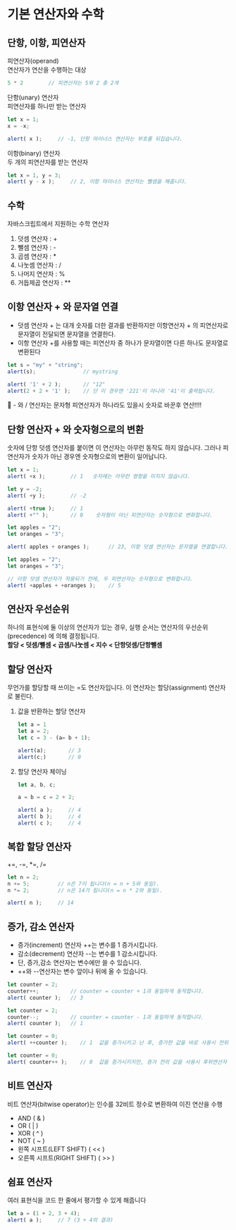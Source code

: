 # 기본 연산자와 수학
## 단항, 이항, 피연산자
피연산자(operand)<br>
연산자가 연산을 수행하는 대상
```js
5 * 2        // 피연산자는 5와 2 총 2개
```
단항(unary) 연산자<br>
피연산자를 하나만 받는 연산자
```js
let x = 1;
x = -x;

alert( x );     // -1, 단항 마이너스 연산자는 부호를 뒤집습니다.
```

이항(binary) 연산자<br>
두 개의 피연산자를 받는 연산자
```js
let x = 1, y = 3;
alert( y - x );     // 2, 이항 마이너스 연산자는 뺄셈을 해줍니다.
```


## 수학
자바스크립트에서 지원하는 수학 연산자<br>
1. 덧셈 연산자 : +
2. 뺄셈 연산자 : -
3. 곱셈 연산자 : *
4. 나눗셈 연산자 : /
5. 나머지 연산자 : %
6. 거듭제곱 연산자 : **


## 이항 연산자 + 와 문자열 연결
- 덧셈 연산자 + 는 대개 숫자를 더한 결과를 반환하지만 이항연산자 + 의 피연산자로 문자열이 전달되면 문자열을 연결한다.
- 이항 연산자 +를 사용할 때는 피연산자 중 하나가 문자열이면 다른 하나도 문자열로 변환된다
```js
let s = "my" + "string";
alert(s);               // mystring

alert( '1' + 2 );       // "12"
alert(2 + 2 + '1' );    // 단 이 경우엔 '221'이 아니라 '41'이 출력됩니다.
```
🚨 - 와 / 연산자는 문자형 피연산자가 하나라도 있을시 숫자로 바꾼후 연산!!!!

## 단항 연산자 + 와 숫자형으로의 변환
숫자에 단항 덧셈 연산자를 붙이면 이 연산자는 아무런 동작도 하지 않습니다. 그러나 피연산자가 숫자가 아닌 경우엔 숫자형으로의 변환이 일어납니다.
```js
let x = 1;
alert( +x );        // 1   숫자에는 아무런 영향을 미치지 않습니다.

let y = -2;
alert( +y );        // -2

alert( +true );     // 1
alert( +"" );       // 0    숫자형이 아닌 피연산자는 숫자형으로 변화합니다.
```
```js
let apples = "2";
let oranges = "3";

alert( apples + oranges );      // 23, 이항 덧셈 연산자는 문자열을 연결합니다.

let apples = "2";
let oranges = "3";

// 이항 덧셈 연산자가 적용되기 전에, 두 피연산자는 숫자형으로 변화합니다.
alert( +apples + +oranges );    // 5
```


## 연산자 우선순위
하나의 표현식에 둘 이상의 연산자가 있는 경우, 실행 순서는 연산자의 우선순위(precedence) 에 의해 결정됩니다.<br>
**할당 < 덧셈/뺼셈 < 곱셈/나눗셈 < 지수 < 단항덧셈/단항뺄셈**


## 할당 연산자
무언가를 할당할 때 쓰이는 =도 연산자입니다. 이 연산자는 할당(assignment) 연산자로 불린다.

1. 값을 반환하는 할당 연산자
    ```js
    let a = 1
    let a = 2;
    let c = 3 - (a= b + 1);

    alert(a);       // 3
    alert(c;)       // 0
    ```
2. 할당 연산자 체이닝
    ```js
    let a, b, c;

    a = b = c = 2 + 2;

    alert( a );     // 4
    alert( b );     // 4
    alert( c );     // 4
    ```
## 복합 할당 연산자<br>
+=, -=, *=, /=
```js
let n = 2;
n += 5;         // n은 7이 됩니다(n = n + 5와 동일).
n *= 2;         // n은 14가 됩니다(n = n * 2와 동일).

alert( n );     // 14
```
## 증가, 감소 연산자<br>
- 증가(increment) 연산자 ++는 변수를 1 증가시킵니다.
- 감소(decrement) 연산자 --는 변수를 1 감소시킵니다.
- 단, 증가,감소 연산자는 변수에만 쓸 수 있습니다.
- ++와 --연산자는 변수 앞이나 뒤에 올 수 있습니다.
```js
let counter = 2;
counter++;          // counter = counter + 1과 동일하게 동작합니다. 
alert( counter );   // 3

let counter = 2;
counter--;          // counter = counter - 1과 동일하게 동작합니다. 
alert( counter );   // 1
```
```js
let counter = 0;
alert( ++counter );    // 1  값을 증가시키고 난 후, 증가한 값을 바로 사용시 전위연산자

let counter = 0;
alert( counter++ );    // 0  값을 증가시키지만, 증가 전의 값을 사용시 후위연산자
```

## 비트 연산자
비트 연산자(bitwise operator)는 인수를 32비트 정수로 변환하여 이진 연산을 수행
- AND ( & )
- OR ( | )
- XOR ( ^ )
- NOT ( ~ )
- 왼쪽 시프트(LEFT SHIFT) ( << )
- 오른쪽 시프트(RIGHT SHIFT) ( >> )

## 쉼표 연산자
여러 표현식을 코드 한 줄에서 평가할 수 있게 해줍니다
```js
let a = (1 + 2, 3 + 4);
alert( a );     // 7 (3 + 4의 결과)
```

